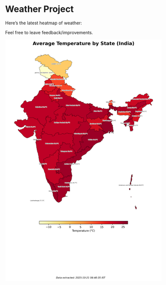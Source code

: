 # Weather Project

Here’s the latest heatmap of weather:

Feel free to leave feedback/improvements.

![India Heatmap](docs/assets/india_heatmap.png?v=F6DD8E)
